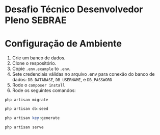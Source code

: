 # Desafio Técnico Desenvolvedor Pleno SEBRAE

# Configuração de Ambiente 

1) Crie um banco de dados.
2) Clone o respositório.
3) Copie `.env.example` to `.env`.
4) Sete credenciais válidas no arquivo .env para conexão do banco de dados: `DB_DATABASE`, `DB_USERNAME`, e `DB_PASSWORD`
5) Rode o `composer install`
6) Rode os seguintes comandos:
```
php artisan migrate
```
```php
php artisan db:seed
```
```php
php artisan key:generate
```
```php
php artisan serve
```